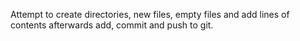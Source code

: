 Attempt to create directories, new files, empty files and add lines of contents afterwards add, commit and push to git.
